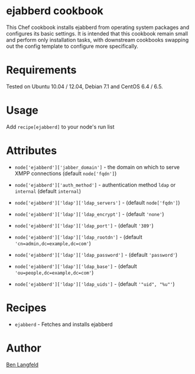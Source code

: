 # ejabberd cookbook

This Chef cookbook installs ejabberd from operating system packages and configures its basic settings. It is intended that this cookbook remain small and perform only installation tasks, with downstream cookbooks swapping out the config template to configure more specifically.

# Requirements

Tested on Ubuntu 10.04 / 12.04, Debian 7.1 and CentOS 6.4 / 6.5.

# Usage

Add `recipe[ejabberd]` to your node's run list

# Attributes

* `node['ejabberd']['jabber_domain']` - the domain on which to serve XMPP connections (default `node['fqdn']`)
* `node['ejabberd']['auth_method']` - authentication method `ldap` or `internal` (default `internal`)

* `node['ejabberd']['ldap']['ldap_servers']` - (default `node['fqdn']`)
* `node['ejabberd']['ldap']['ldap_encrypt']` - (default `'none'`)
* `node['ejabberd']['ldap']['ldap_port']` - (default `'389'`)
* `node['ejabberd']['ldap']['ldap_rootdn']` - (default `'cn=admin,dc=example,dc=com'`)
* `node['ejabberd']['ldap']['ldap_password']` - (default `'password'`)
* `node['ejabberd']['ldap']['ldap_base']` - (default `'ou=people,dc=example,dc=com'`)
* `node['ejabberd']['ldap']['ldap_uids']` - (default `'"uid", "%u"'`)

# Recipes

* `ejabberd` - Fetches and installs ejabberd

# Author

[Ben Langfeld](@benlangfeld)

